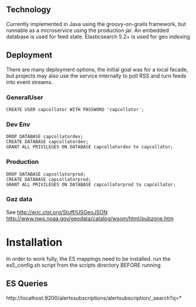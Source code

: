 

## Technology

Currently implemented in Java using the groovy-on-grails framework, but runnable as a microservice using the
production jar. An embedded database is used for feed state. Elasticsearch 5.2+ is used for geo indexing

## Deployment

There are many deployment options, the initial goal was for a local facade, but projects may also use the
service internally to poll RSS and turn feeds into event streams.

### GeneralUser

    CREATE USER capcollator WITH PASSWORD 'capcollator';

### Dev Env

    DROP DATABASE capcollatordev;
    CREATE DATABASE capcollatordev;
    GRANT ALL PRIVILEGES ON DATABASE capcollatordev to capcollator;

### Production

    DROP DATABASE capcollatorprod;
    CREATE DATABASE capcollatorprod;
    GRANT ALL PRIVILEGES ON DATABASE capcollatorprod to capcollator;



### Gaz data

See http://eric.clst.org/Stuff/USGeoJSON
http://www.nws.noaa.gov/geodata/catalog/wsom/html/pubzone.htm



# Installation

In order to work fully, the ES mappings need to be installed. run the es5_config.sh script from the scripts directory BEFORE running


## ES Queries

http://localhost:9200/alertssubscriptions/alertsubscription/_search?q=*
